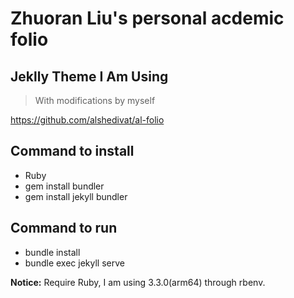 # Zhuoran Liu's personal acdemic folio

## Jeklly Theme I Am Using

> With modifications by myself

https://github.com/alshedivat/al-folio

## Command to install

- Ruby
- gem install bundler
- gem install jekyll bundler

## Command to run

- bundle install
- bundle exec jekyll serve

**Notice:** Require Ruby, I am using 3.3.0(arm64) through rbenv.